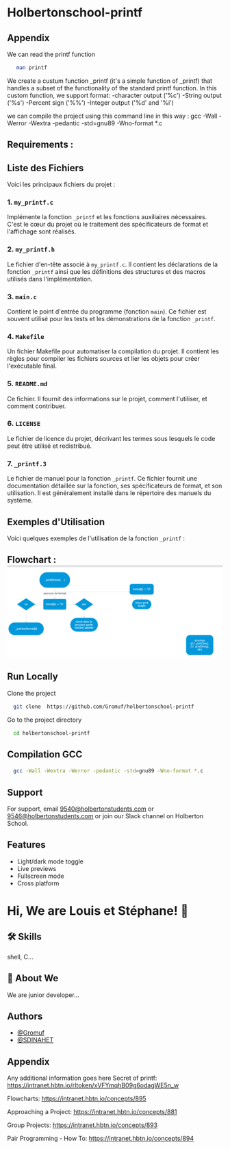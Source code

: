 # Holbertonschool-printf

## Appendix
We can read the printf function
```bash
   man printf
```
We create a custum function _printf (it's a simple function of _printf) that handles a subset of the functionality of the standard printf function.
In this custom function, we support format:
-character output ('%c')
-String output ('%s')
-Percent sign ('%%')
-Integer output ('%d' and '%i')

we can compile the project using this command line in this way : gcc -Wall -Werror -Wextra -pedantic -std=gnu89 -Wno-format \*.c

## Requirements :

## Liste des Fichiers

Voici les principaux fichiers du projet :

### 1. `my_printf.c`

Implémente la fonction `_printf` et les fonctions auxiliaires nécessaires. C'est le cœur du projet où le traitement des spécificateurs de format et l'affichage sont réalisés.

### 2. `my_printf.h`

Le fichier d'en-tête associé à `my_printf.c`. Il contient les déclarations de la fonction `_printf` ainsi que les définitions des structures et des macros utilisés dans l'implémentation.

### 3. `main.c`

Contient le point d'entrée du programme (fonction `main`). Ce fichier est souvent utilisé pour les tests et les démonstrations de la fonction `_printf`.

### 4. `Makefile`

Un fichier Makefile pour automatiser la compilation du projet. Il contient les règles pour compiler les fichiers sources et lier les objets pour créer l'exécutable final.

### 5. `README.md`

Ce fichier. Il fournit des informations sur le projet, comment l'utiliser, et comment contribuer.

### 6. `LICENSE`

Le fichier de licence du projet, décrivant les termes sous lesquels le code peut être utilisé et redistribué.

### 7. `_printf.3`

Le fichier de manuel pour la fonction `_printf`. Ce fichier fournit une documentation détaillée sur la fonction, ses spécificateurs de format, et son utilisation. Il est généralement installé dans le répertoire des manuels du système.

## Exemples d'Utilisation

Voici quelques exemples de l'utilisation de la fonction `_printf` :

## Flowchart : ![alt text](image.png)


## Run Locally

Clone the project

```bash
  git clone  https://github.com/Gromuf/holbertonschool-printf
```

Go to the project directory

```bash
  cd holbertonschool-printf
```

## Compilation GCC

```bash
  gcc -Wall -Wextra -Werror -pedantic -std=gnu89 -Wno-format *.c
```

## Support

For support, email 9540@holbertonstudents.com or 9546@holbertonstudents.com or join our Slack channel on Holberton School.


## Features

- Light/dark mode toggle
- Live previews
- Fullscreen mode
- Cross platform



# Hi, We are Louis et Stéphane! 👋

## 🛠 Skills
shell, C...

## 🚀 About We
We are junior developer...

## Authors

- [@Gromuf](https://www.github.com/Gromuf)
- [@SDINAHET](https://www.github.com/SDINAHET)

## Appendix

Any additional information goes here
Secret of printf:
https://intranet.hbtn.io/rltoken/xVFYmqhB09g6odagWE5n_w

Flowcharts:
https://intranet.hbtn.io/concepts/895

Approaching a Project:
https://intranet.hbtn.io/concepts/881

Group Projects:
https://intranet.hbtn.io/concepts/893

Pair Programming - How To:
https://intranet.hbtn.io/concepts/894

